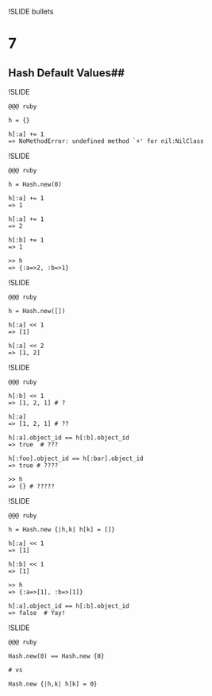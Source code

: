 !SLIDE bullets
# 7 #
## Hash Default Values##

!SLIDE

	@@@ ruby
	
	h = {}
	
	h[:a] += 1
	=> NoMethodError: undefined method `+' for nil:NilClass
	
!SLIDE

	@@@ ruby

	h = Hash.new(0)
	
	h[:a] += 1
	=> 1

	h[:a] += 1
	=> 2
	
	h[:b] += 1
	=> 1
	
	>> h
	=> {:a=>2, :b=>1}

!SLIDE

	@@@ ruby

	h = Hash.new([])
	
	h[:a] << 1
	=> [1]
	
	h[:a] << 2
	=> [1, 2]

!SLIDE

	@@@ ruby

	h[:b] << 1
	=> [1, 2, 1] # ?
	
	h[:a]
	=> [1, 2, 1] # ??
	
	h[:a].object_id == h[:b].object_id
	=> true  # ???
	
	h[:foo].object_id == h[:bar].object_id
	=> true # ????
	
	>> h
	=> {} # ?????
	
	
!SLIDE

	@@@ ruby
	
	h = Hash.new {|h,k| h[k] = []}
	
	h[:a] << 1
	=> [1]
	
	h[:b] << 1
	=> [1]
	
	>> h
	=> {:a=>[1], :b=>[1]}
	
	h[:a].object_id == h[:b].object_id
	=> false  # Yay!
	
	
!SLIDE

	@@@ ruby
	
	Hash.new(0) == Hash.new {0}
	
	# vs
	
	Hash.new {|h,k| h[k] = 0}